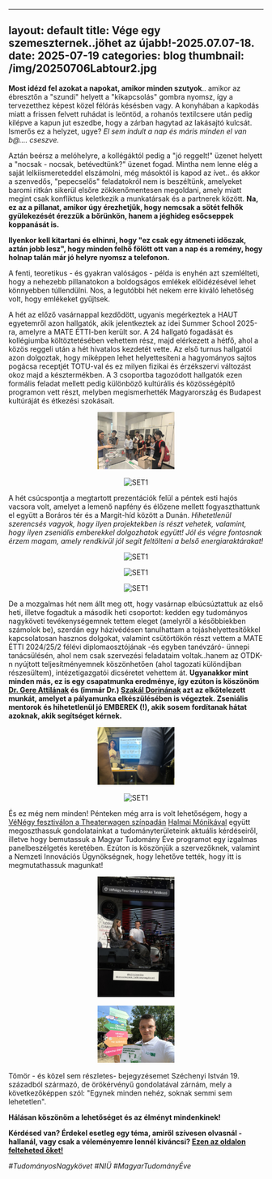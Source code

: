 
---
layout: default
title: Vége egy szemeszternek..jöhet az újabb!-2025.07.07-18.
date: 2025-07-19 
categories: blog
thumbnail: /img/20250706Labtour2.jpg
---

**Most idézd fel azokat a napokat, amikor minden szutyok**.. amikor az ébresztőn a "szundi" helyett a "kikapcsolás" gombra nyomsz, így a tervezetthez képest közel félórás késésben vagy. A konyhában a kapkodás miatt a frissen felvett ruhádat is leöntöd, a rohanós textilcsere után pedig kilépve a kapun jut eszedbe, hogy a zárban hagytad az lakásajtó kulcsát. Ismerős ez a helyzet, ugye? 
*El sem indult a nap és máris minden el van b@.... cseszve.*

Aztán beérsz a melóhelyre, a kollégáktól pedig a "jó reggelt!" üzenet helyett a "nocsak - nocsak, betévedtünk?" üzenet fogad. Mintha nem lenne elég a saját lelkiismereteddel elszámolni, még másoktól is kapod az ívet.. és akkor a szenvedős, "pepecselős" feladatokról nem is beszéltünk, amelyeket baromi ritkán sikerül elsőre zökkenőmentesen megoldani, amely miatt megint csak konfliktus keletkezik a munkatársak és a partnerek között. **Na, ez az a pillanat, amikor úgy érezhetjük, hogy nemcsak a sötét felhők gyülekezését érezzük a bőrünkön, hanem a jéghideg esőcseppek koppanását is.**

**Ilyenkor kell kitartani és elhinni, hogy "ez csak egy átmeneti időszak, aztán jobb lesz", hogy minden felhő fölött ott van a nap és a remény, hogy holnap talán már jó helyre nyomsz a telefonon.**

A fenti, teoretikus - és gyakran valóságos - példa is enyhén azt szemlélteti, hogy a nehezebb pillanatokon a boldogságos emlékek előidézésével lehet könnyebben túllendülni. Nos, a legutóbbi hét nekem erre kiváló lehetőség volt, hogy emlékeket gyűjtsek.

A hét az előző vasárnappal kezdődött, ugyanis megérkeztek a HAUT egyetemről azon hallgatók, akik jelentkeztek az idei Summer School 2025-ra, amelyre a MATE ÉTTI-ben került sor. A 24 hallgató fogadását és kollégiumba költöztetésében vehettem rész, majd elérkezett a hétfő, ahol a közös reggeli után a hét hivatalos kezdetét vette. Az első turnus hallgatói azon dolgoztak, hogy miképpen lehet helyettesíteni a hagyományos sajtos pogácsa receptjét TOTU-val és ez milyen fizikai és érzékszervi változást okoz majd a késztermékben. A 3 csoportba tagozódott hallgatók ezen formális feladat mellett pedig különböző kultúrális és közösségépítő programon vett részt, melyben megismerhették Magyarország és Budapest kultúráját és étkezési szokásait. 

<p align="center">
  <img src="/img/20250706Labtour1.jpg" alt="SET1" style="max-width:30%;">
</p>

<p align="center">
  <img src="/img/20250706létterem.jpg" alt="SET1" style="max-width:30%;">
</p>


A hét csúcspontja a megtartott prezentációk felül a péntek esti hajós vacsora volt, amelyet a lemenő napfény és élőzene mellett fogyaszthattunk el együtt a Boráros tér és a Margit-híd között a Dunán. *Hihetetlenül szerencsés vagyok, hogy ilyen projektekben is részt vehetek, valamint, hogy ilyen zseniális emberekkel dolgozhatok együtt! Jól és végre fontosnak érzem magam, amely rendkívül jól segít feltölteni a belső energiaraktárakat!*

<p align="center">
  <img src="/img/20250706hajó1.jpg" alt="SET1" style="max-width:30%;">
</p>

<p align="center">
  <img src="/img/20250706hajó2.jpg" alt="SET1" style="max-width:30%;">
</p>

<p align="center">
  <img src="/img/20250706hajó3.jpg" alt="SET1" style="max-width:30%;">
</p>


De a mozgalmas hét nem állt meg ott, hogy vasárnap elbúcsúztattuk az első heti, illetve fogadtuk a második heti csoportot: kedden egy tudományos nagyköveti tevékenységemnek tettem eleget (amelyről a későbbiekben számolok be), szerdán egy házivédésen tanulhattam a tojáshelyettesítőkkel kapcsolatosan hasznos dolgokat, valamint csütörtökön részt vettem a MATE ÉTTI 2024/25/2 félévi diplomaosztójának -és egyben tanévzáró- ünnepi tanácsülésén, ahol nem csak szervezési feladataim voltak..hanem az OTDK-n nyújtott teljesítményemnek köszönhetően (ahol tagozati különdíjban részesültem), intézetigazgatói dicséretet vehettem át. **Ugyanakkor mint minden más, ez is egy csapatmunka eredménye, így ezúton is köszönöm [Dr. Gere Attilának](https://research.uni-mate.hu/hu/w/gere-attila) és (immár Dr.) [Szakál Dorinának](https://scholar.google.hu/citations?user=n16fCGcAAAAJ&hl=hu) azt az elkötelezett munkát, amelyet a pályamunka elkészülésében is végeztek. Zseniális mentorok és hihetetlenül jó EMBEREK (!), akik sosem fordítanak hátat azoknak, akik segítséget kérnek.**

<p align="center">
  <img src="/img/20250706házivédés.jpg" alt="SET1" style="max-width:30%;">
</p>

<p align="center">
  <img src="/img/20250706dicséret.jpg" alt="SET1" style="max-width:30%;">
</p>

És ez még nem minden! Pénteken még arra is volt lehetőségem, hogy a [VéNégy fesztiválon a Theaterwagen színpadán](https://venegyfesztival.hu/venegy-tudomanyos-nagykovetek/) [Halmai Mónikával](https://www.facebook.com/mnikahalmai) együtt megoszthassuk gondolatainkat a tudományterületeink aktuális kérdéseiről, illetve hogy bemutassuk a Magyar Tudomány Éve programot egy izgalmas panelbeszélgetés keretében. Ezúton is köszönjük a szervezőknek, valamint a Nemzeti Innovációs Ügynökségnek, hogy lehetőve tették, hogy itt is megmutathassuk magunkat!

<p align="center">
  <img src="/img/20250706VéNégy1.jpg" alt="SET1" style="max-width:30%;">
</p>

<p align="center">
  <img src="/img/20250706Vénégy2.jpg" alt="SET1" style="max-width:30%;">
</p>

Tömör - és közel sem részletes- bejegyzésemet Széchenyi István 19. századból származó, de örökérvényű gondolatával zárnám, mely a következőképpen szól: "Egynek minden nehéz, soknak semmi sem lehetetlen".

**Hálásan köszönöm a lehetőséget és az élményt mindenkinek!**


**Kérdésed van? Érdekel esetleg egy téma, amiről szívesen olvasnál - hallanál, vagy csak a véleményemre lennél kiváncsi? [Ezen az oldalon felteheted őket!](https://www.facebook.com/profile.php?id=61575576670042)**

*#TudományosNagykövet #NIÜ #MagyarTudományÉve*


